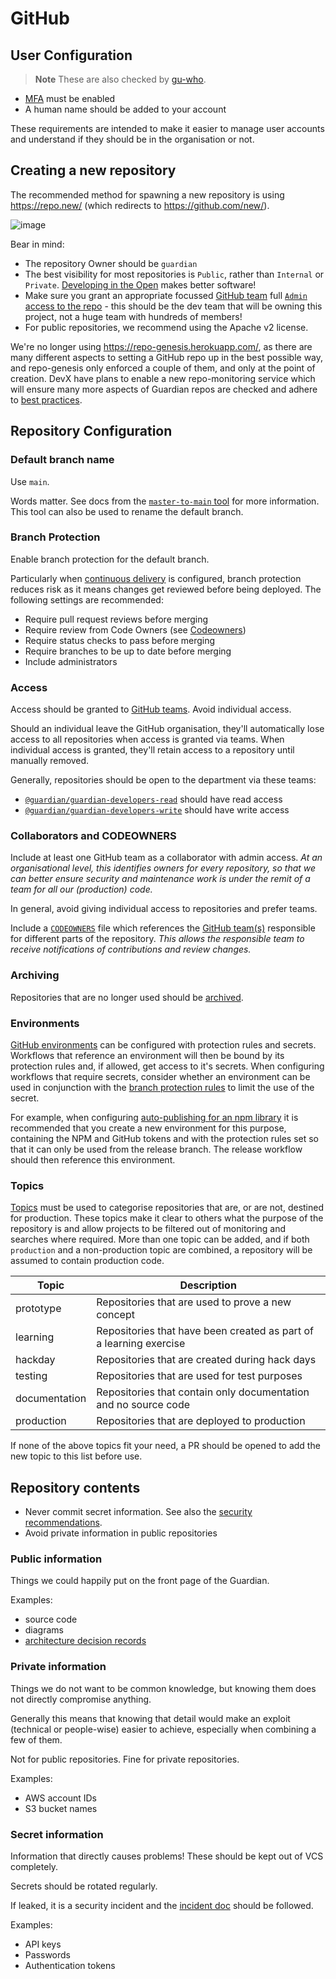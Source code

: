# GitHub

## User Configuration
> **Note**
> These are also checked by [gu-who](https://github.com/guardian/gu-who#enforced-requirements).

- [MFA](https://help.github.com/articles/about-two-factor-authentication) must be enabled
- A human name should be added to your account

These requirements are intended to make it easier to manage user accounts and understand if they should be in the organisation or not.

## Creating a new repository

The recommended method for spawning a new repository is using https://repo.new/ (which redirects to https://github.com/new/).

![image](https://github.com/guardian/recommendations/assets/52038/3acc15cf-0465-4133-9a18-0d4cb6eca754)

Bear in mind:

* The repository Owner should be `guardian`
* The best visibility for most repositories is `Public`, rather than `Internal` or `Private`.
  [Developing in the Open](https://www.theguardian.com/info/developer-blog/2014/nov/28/developing-in-the-open) makes better software!
* Make sure you grant an appropriate focussed [GitHub team](https://github.com/orgs/guardian/teams) full
  [`Admin` access to the repo](https://docs.github.com/en/repositories/managing-your-repositorys-settings-and-features/managing-repository-settings/managing-teams-and-people-with-access-to-your-repository#filtering-the-list-of-teams-and-people) - this should be the dev team that will be owning this project, not a huge team with hundreds of members!
* For public repositories, we recommend using the Apache v2 license.

We're no longer using https://repo-genesis.herokuapp.com/, as there are many different aspects to setting a GitHub repo up in the best possible
way, and repo-genesis only enforced a couple of them, and only at the point of creation. DevX have plans to enable a new repo-monitoring
service which will ensure many more aspects of Guardian repos are checked and adhere to [best practices](https://github.com/guardian/recommendations/blob/main/best-practices.md#github).


## Repository Configuration
### Default branch name
Use `main`.

Words matter. See docs from the [`master-to-main` tool][master-to-main] for more information. This tool can also be used to rename the default branch.

### Branch Protection
Enable branch protection for the default branch.

Particularly when [continuous delivery] is configured, branch protection reduces risk as it means changes get reviewed before being deployed.  The following settings are recommended:
- Require pull request reviews before merging
- Require review from Code Owners (see [Codeowners](#codeowners))
- Require status checks to pass before merging
- Require branches to be up to date before merging
- Include administrators

### Access
Access should be granted to [GitHub teams][gh-teams]. Avoid individual access.

Should an individual leave the GitHub organisation, they'll automatically lose access to all repositories when access is granted via teams.
When individual access is granted, they'll retain access to a repository until manually removed.

Generally, repositories should be open to the department via these teams:
- [`@guardian/guardian-developers-read`][gh-read] should have read access
- [`@guardian/guardian-developers-write`][gh-write] should have write access

### Collaborators and CODEOWNERS
Include at least one GitHub team as a collaborator with admin access. *At an organisational level, this identifies owners for every repository, so that we can better ensure security and maintenance work is under the remit of a team for all our (production) code.*

In general, avoid giving individual access to repositories and prefer teams.

Include a [`CODEOWNERS`][gh-codeowners] file which references the [GitHub team(s)][gh-teams] responsible for different parts of the repository. *This allows the responsible team to receive notifications of contributions and review changes.*




### Archiving
Repositories that are no longer used should be [archived][gh-archived].

### Environments
[GitHub environments][gh-environments] can be configured with protection rules and secrets. Workflows that reference an environment will then be bound by its protection rules and, if allowed, get access to it's secrets. When configuring workflows that require secrets, consider whether an environment can be used in conjunction with the [branch protection rules](#branch-protection) to limit the use of the secret.

For example, when configuring [auto-publishing for an npm library][npm-publishing] it is recommended that you create a new environment for this purpose, containing the NPM and GitHub tokens and with the protection rules set so that it can only be used from the release branch. The release workflow should then reference this environment.

### Topics
[Topics][gh-topics] must be used to categorise repositories that are, or are not, destined for production. These topics make it clear to others what the purpose of the repository is and allow projects to be filtered out of monitoring and searches where required. More than one topic can be added, and if both `production` and a non-production topic are combined, a repository will be assumed to contain production code.

| Topic         | Description                                                        |
| ------------- | ------------------------------------------------------------------ |
| prototype     | Repositories that are used to prove a new concept                  |
| learning      | Repositories that have been created as part of a learning exercise |
| hackday       | Repositories that are created during hack days                     |
| testing       | Repositories that are used for test purposes                       |
| documentation | Repositories that contain only documentation and no source code    |
| production    | Repositories that are deployed to production                       |

If none of the above topics fit your need, a PR should be opened to add the new topic to this list before use. 

## Repository contents
- Never commit secret information. See also the [security recommendations].
- Avoid private information in public repositories

### Public information
Things we could happily put on the front page of the Guardian.

Examples:
  - source code
  - diagrams
  - [architecture decision records](architecture-decision-records.md)

### Private information
Things we do not want to be common knowledge, but knowing them does not directly compromise anything.

Generally this means that knowing that detail would make an exploit (technical or people-wise) easier to achieve, especially when combining a few of them.

Not for public repositories. Fine for private repositories.

Examples:
  - AWS account IDs
  - S3 bucket names

### Secret information
Information that directly causes problems! These should be kept out of VCS completely.

Secrets should be rotated regularly.

If leaked, it is a security incident and the [incident doc] should be followed.

Examples:
  - API keys
  - Passwords
  - Authentication tokens


<!-- only links below here -->

[master-to-main]: https://github.com/guardian/master-to-main/blob/main/migrating.md
[gh-archived]: https://docs.github.com/en/github/creating-cloning-and-archiving-repositories/archiving-a-github-repository/archiving-repositories
[gh-codeowners]: https://docs.github.com/en/repositories/managing-your-repositorys-settings-and-features/customizing-your-repository/about-code-owners
[gh-environments]: https://docs.github.com/en/actions/reference/environments
[gh-topics]: https://docs.github.com/en/github/administering-a-repository/managing-repository-settings/classifying-your-repository-with-topics
[npm-publishing]: ./npm-packages.md#continuous-delivery
[incident doc]: https://docs.google.com/document/d/1HQxblYg0nh48UJlmh_qlWHfXB5EYJRStcKvoWAqyM_Y/edit#
[gh-teams]: https://github.com/orgs/guardian/teams
[gh-read]: https://github.com/orgs/guardian/teams/guardian-developers-read
[gh-write]: https://github.com/orgs/guardian/teams/guardian-developers-write
[continuous delivery]: ./continuous-deployment.md
[security recommendations]: ./security.md
